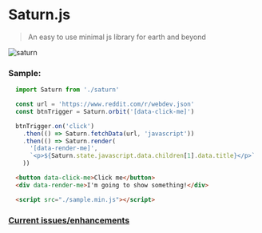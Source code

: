 # Saturn.js

> An easy to use minimal js library for earth and beyond

![saturn](https://d3jkudlc7u70kh.cloudfront.net/saturn-facts.jpg)

### Sample:

```javascript
  import Saturn from './saturn'

  const url = 'https://www.reddit.com/r/webdev.json'
  const btnTrigger = Saturn.orbit('[data-click-me]')

  btnTrigger.on('click')
    .then(() => Saturn.fetchData(url, 'javascript'))
    .then(() => Saturn.render(
      '[data-render-me]',
      `<p>${Saturn.state.javascript.data.children[1].data.title}</p>`
    ))
```

```html
  <button data-click-me>Click me</button>
  <div data-render-me>I'm going to show something!</div>

  <script src="./sample.min.js"></script>
```

### [Current issues/enhancements](https://github.com/mdxprograms/saturn.js/issues)